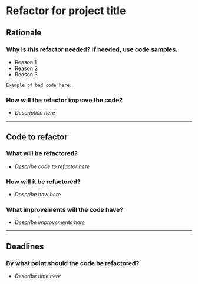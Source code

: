 # Refactor for project title

## Rationale

### Why is this refactor needed? If needed, use code samples.
- Reason 1
- Reason 2
- Reason 3

`Example of bad code here.`

### How will the refactor improve the code?
- *Description here*

---

## Code to refactor

### What will be refactored?
- *Describe code to refactor here*

### How will it be refactored?
- *Describe how here*

### What improvements will the code have?
- *Describe improvements here*

---

## Deadlines

### By what point should the code be refactored?
- *Describe time here*
